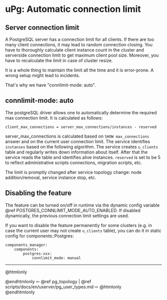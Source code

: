 # uPg: Automatic connection limit

## Server connection limit

A PostgreSQL server has a connection limit for all clients.
If there are too many client connections, it may lead to random connection closing.
You have to thoroughly calculate client instance count in the cluster and
serverside connection limit to get maximum client pool size.
Moreover, you have to recalculate the limit in case of cluster resize.

It is a whole thing to maintain the limit all the time and it is error-prone.
A wrong setup might lead to incidents.

That's why we have "connlimit-mode: auto".

## connlimit-mode: auto

The postgreSQL driver allows one to automatically determine the required max
connection limit. It is calculated as follows:

```
client_max_connections = server_max_connections/instances - reserved
```

server_max_connections is calculated based on `SHOW max_connections` answer and
on the current user connection limit.
The service identifies `instanses` based on the following algorithm.
The service creates `u_clients` table and regularly writes down information about
itself. After that the service reads the table and identifies alive instances.
`reserved` is set to be 5 to reflect administrative scripts connections,
migration scripts, etc.

The limit is promptly changed after service topology change: node
addition/removal, service instance stop, etc.

## Disabling the feature

The feature can be turned on/off in runtime via the dynamic config variable
@ref POSTGRES_CONNLIMIT_MODE_AUTO_ENABLED. If disabled dynamically, the previous
connection limit settings are used.

If you want to disable the feature permanently for some clusters (e.g. in case
the current user may not create `u_clients` table), you can do it in static config
for components::Postgres:

```
components_manager:
    components:
        postgres-xxx:
            connlimit_mode: manual
```

----------

@htmlonly <div class="bottom-nav"> @endhtmlonly
⇦ @ref pg_topology | @ref scripts/docs/en/userver/pg_user_types.md ⇨
@htmlonly </div> @endhtmlonly

